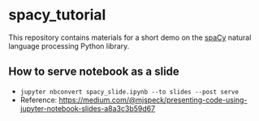 # spacy_tutorial

This repository contains materials for a short demo on the [spaCy](https://spacy.io/) natural language processing Python library.

## How to serve notebook as a slide
* `jupyter nbconvert spacy_slide.ipynb --to slides --post serve`
* Reference: https://medium.com/@mjspeck/presenting-code-using-jupyter-notebook-slides-a8a3c3b59d67
